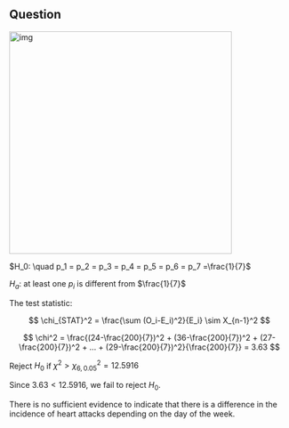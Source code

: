 ## Question

<img width="400" alt="img" src="https://github.com/user-attachments/assets/3352e752-3be1-45bd-b0fa-ad46517c9a68" >

$H_0: \quad p_1 = p_2 = p_3 = p_4 = p_5 = p_6 = p_7 =\frac{1}{7}$

$H_a$: at least one $p_i$ is different from $\frac{1}{7}$

The test statistic:

$$
\chi_{STAT}^2 = \frac{\sum (O_i-E_i)^2}{E_i} \sim X_{n-1}^2
$$

$$
\chi^2 = \frac{(24-\frac{200}{7})^2 + (36-\frac{200}{7})^2 + (27-\frac{200}{7})^2 + ... + (29-\frac{200}{7})^2}{\frac{200}{7}} = 3.63
$$

Reject $H_0$ if $\chi^2 > \chi_{6, 0.05}^2 = 12.5916$  

Since $3.63 < 12.5916$, we fail to reject $H_0$.  

There is no sufficient evidence to indicate that there is a difference in the incidence of heart attacks depending on the day of the week.
